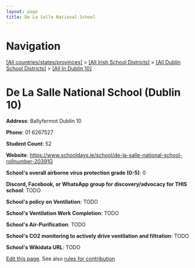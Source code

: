 ```yaml
---
layout: page
title: De La Salle National School
---
```

# Navigation

[[All countries/states/provinces]](../../../..) > [[All Irish School Districts]](../../..) > [[All Dublin School Districts]](../..) > [[All In Dublin 10]](..)

# De La Salle National School (Dublin 10)

**Address**: Ballyfermot Dublin 10

**Phone**: 01 6267527

**Student Count**: 52

**Website**: <https://www.schooldays.ie/school/de-la-salle-national-school-rollnumber-20391G>

**School's overall airborne virus protection grade (0-5)**: 0

**Discord, Facebook, or WhatsApp group for discovery/advocacy for THIS school**: TODO

**School's policy on Ventilation**: TODO

**School's Ventilation Work Completion**: TODO

**School's Air-Purification**: TODO

**School's CO2 monitoring to actively drive ventilation and filtration**: TODO

**School's Wikidata URL**: TODO


[Edit this page](https://github.com/ventilate-schools/Ireland/edit/main/./Dublin_10/De_La_Salle_National_School.md). See also [rules for contribution](../../../contribution-rules/)
